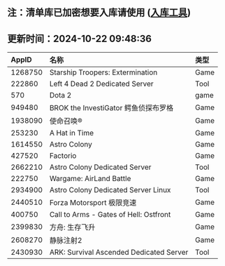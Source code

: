 ## 注：清单库已加密想要入库请使用 ([入库工具](https://github.com/BlankTMing/ManifestAutoUpdate/releases))

## 更新时间：2024-10-22 09:48:36
| AppID | 名称 | 类型  |
| :-------------------- | :----------------------------- | :----------- |
| 1268750 | Starship Troopers: Extermination| Game |
| 222860 | Left 4 Dead 2 Dedicated Server| Tool |
| 570 | Dota 2| game |
| 949480 | BROK the InvestiGator 鳄鱼侦探布罗格| Game |
| 1938090 | 使命召唤®| Game |
| 253230 | A Hat in Time| Game |
| 1614550 | Astro Colony| Game |
| 427520 | Factorio| Game |
| 2662210 | Astro Colony Dedicated Server| Tool |
| 222750 | Wargame: AirLand Battle| Game |
| 2934900 | Astro Colony Dedicated Server Linux| Tool |
| 2440510 | Forza Motorsport 极限竞速| Game |
| 400750 | Call to Arms - Gates of Hell: Ostfront| Game |
| 2399830 | 方舟: 生存飞升| Game |
| 2608270 | 静脉注射2| Game |
| 2430930 | ARK: Survival Ascended Dedicated Server| Tool |
